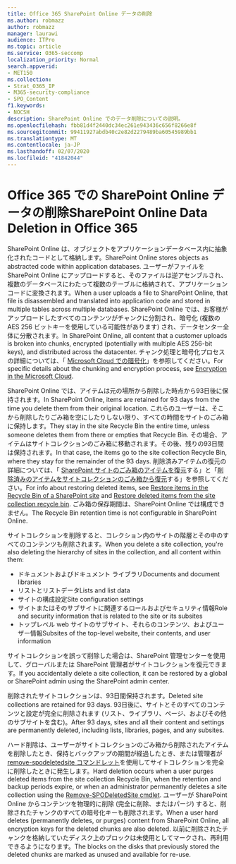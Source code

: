 ```yaml
---
title: Office 365 SharePoint Online データの削除
ms.author: robmazz
author: robmazz
manager: laurawi
audience: ITPro
ms.topic: article
ms.service: O365-seccomp
localization_priority: Normal
search.appverid:
- MET150
ms.collection:
- Strat_O365_IP
- M365-security-compliance
- SPO_Content
f1.keywords:
- NOCSH
description: SharePoint Online でのデータ削除についての説明。
ms.openlocfilehash: fbb81d4f2440dc34ec261e943436c656f8266e8f
ms.sourcegitcommit: 99411927abdb40c2e82d2279489ba60545989bb1
ms.translationtype: MT
ms.contentlocale: ja-JP
ms.lasthandoff: 02/07/2020
ms.locfileid: "41842044"
---
```

# <a name="sharepoint-online-data-deletion-in-office-365"></a><span data-ttu-id="79e0e-103">Office 365 での SharePoint Online データの削除</span><span class="sxs-lookup"><span data-stu-id="79e0e-103">SharePoint Online Data Deletion in Office 365</span></span>

<span data-ttu-id="79e0e-104">SharePoint Online は、オブジェクトをアプリケーションデータベース内に抽象化されたコードとして格納します。</span><span class="sxs-lookup"><span data-stu-id="79e0e-104">SharePoint Online stores objects as abstracted code within application databases.</span></span> <span data-ttu-id="79e0e-105">ユーザーがファイルを SharePoint Online にアップロードすると、そのファイルは逆アセンブルされ、複数のデータベースにわたって複数のテーブルに格納されて、アプリケーションコードに変換されます。</span><span class="sxs-lookup"><span data-stu-id="79e0e-105">When a user uploads a file to SharePoint Online, that file is disassembled and translated into application code and stored in multiple tables across multiple databases.</span></span> <span data-ttu-id="79e0e-106">SharePoint Online では、お客様がアップロードしたすべてのコンテンツがチャンクに分割され、暗号化 (複数の AES 256 ビットキーを使用している可能性があります) され、データセンター全体に分散されます。</span><span class="sxs-lookup"><span data-stu-id="79e0e-106">In SharePoint Online, all content that a customer uploads is broken into chunks, encrypted (potentially with multiple AES 256-bit keys), and distributed across the datacenter.</span></span> <span data-ttu-id="79e0e-107">チャンク処理と暗号化プロセスの詳細については、「 [Microsoft Cloud での暗号化](https://docs.microsoft.com/microsoft-365/compliance/office-365-encryption-in-the-microsoft-cloud-overview)」を参照してください。</span><span class="sxs-lookup"><span data-stu-id="79e0e-107">For specific details about the chunking and encryption process, see [Encryption in the Microsoft Cloud](https://docs.microsoft.com/microsoft-365/compliance/office-365-encryption-in-the-microsoft-cloud-overview).</span></span> 

<span data-ttu-id="79e0e-108">SharePoint Online では、アイテムは元の場所から削除した時点から93日後に保持されます。</span><span class="sxs-lookup"><span data-stu-id="79e0e-108">In SharePoint Online, items are retained for 93 days from the time you delete them from their original location.</span></span> <span data-ttu-id="79e0e-109">これらのユーザーは、そこから削除したりごみ箱を空にしたりしない限り、すべての時間をサイトのごみ箱に保持します。</span><span class="sxs-lookup"><span data-stu-id="79e0e-109">They stay in the site Recycle Bin the entire time, unless someone deletes them from there or empties that Recycle Bin.</span></span> <span data-ttu-id="79e0e-110">その場合、アイテムはサイトコレクションのごみ箱に移動されます。その後、残りの93日間は保持されます。</span><span class="sxs-lookup"><span data-stu-id="79e0e-110">In that case, the items go to the site collection Recycle Bin, where they stay for the remainder of the 93 days.</span></span> <span data-ttu-id="79e0e-111">削除済みアイテムの復元の詳細については、「 [SharePoint サイトのごみ箱のアイテムを復元](https://support.office.com/article/6df466b6-55f2-4898-8d6e-c0dff851a0be#ID0EAADAAA=Online
)する」と「[削除済みのアイテムをサイトコレクションのごみ箱から復元](https://support.office.com/article/5fa924ee-16d7-487b-9a0a-021b9062d14b)する」を参照してください。</span><span class="sxs-lookup"><span data-stu-id="79e0e-111">For info about restoring deleted items, see [Restore items in the Recycle Bin of a SharePoint site](https://support.office.com/article/6df466b6-55f2-4898-8d6e-c0dff851a0be#ID0EAADAAA=Online
) and [Restore deleted items from the site collection recycle bin](https://support.office.com/article/5fa924ee-16d7-487b-9a0a-021b9062d14b).</span></span> <span data-ttu-id="79e0e-112">ごみ箱の保存期間は、SharePoint Online では構成できません。</span><span class="sxs-lookup"><span data-stu-id="79e0e-112">The Recycle Bin retention time is not configurable in SharePoint Online.</span></span>

<span data-ttu-id="79e0e-113">サイトコレクションを削除すると、コレクション内のサイトの階層とその中のすべてのコンテンツも削除されます。</span><span class="sxs-lookup"><span data-stu-id="79e0e-113">When you delete a site collection, you're also deleting the hierarchy of sites in the collection, and all content within them:</span></span>

- <span data-ttu-id="79e0e-114">ドキュメントおよびドキュメント ライブラリ</span><span class="sxs-lookup"><span data-stu-id="79e0e-114">Documents and document libraries</span></span>
- <span data-ttu-id="79e0e-115">リストとリストデータ</span><span class="sxs-lookup"><span data-stu-id="79e0e-115">Lists and list data</span></span>
- <span data-ttu-id="79e0e-116">サイトの構成設定</span><span class="sxs-lookup"><span data-stu-id="79e0e-116">Site configuration settings</span></span>
- <span data-ttu-id="79e0e-117">サイトまたはそのサブサイトに関連するロールおよびセキュリティ情報</span><span class="sxs-lookup"><span data-stu-id="79e0e-117">Role and security information that is related to the site or its subsites</span></span>
- <span data-ttu-id="79e0e-118">トップレベル web サイトのサブサイト、それらのコンテンツ、およびユーザー情報</span><span class="sxs-lookup"><span data-stu-id="79e0e-118">Subsites of the top-level website, their contents, and user information</span></span>

<span data-ttu-id="79e0e-119">サイトコレクションを誤って削除した場合は、SharePoint 管理センターを使用して、グローバルまたは SharePoint 管理者がサイトコレクションを復元できます。</span><span class="sxs-lookup"><span data-stu-id="79e0e-119">If you accidentally delete a site collection, it can be restored by a global or SharePoint admin using the SharePoint admin center.</span></span>

<span data-ttu-id="79e0e-120">削除されたサイトコレクションは、93日間保持されます。</span><span class="sxs-lookup"><span data-stu-id="79e0e-120">Deleted site collections are retained for 93 days.</span></span> <span data-ttu-id="79e0e-121">93日後に、サイトとそのすべてのコンテンツと設定が完全に削除されます (リスト、ライブラリ、ページ、およびその他のサブサイトを含む)。</span><span class="sxs-lookup"><span data-stu-id="79e0e-121">After 93 days, sites and all their content and settings are permanently deleted, including lists, libraries, pages, and any subsites.</span></span>

<span data-ttu-id="79e0e-122">ハード削除は、ユーザーがサイトコレクションのごみ箱から削除されたアイテムを削除したとき、保持とバックアップの期間が経過したとき、または管理者が[remove-spodeletedsite コマンドレット](/powershell/module/sharepoint-online/Remove-SPODeletedSite?view=sharepoint-ps)を使用してサイトコレクションを完全に削除したときに発生します。</span><span class="sxs-lookup"><span data-stu-id="79e0e-122">Hard deletion occurs when a user purges deleted items from the site collection Recycle Bin, when the retention and backup periods expire, or when an administrator permanently deletes a site collection using the [Remove-SPODeletedSite cmdlet](/powershell/module/sharepoint-online/Remove-SPODeletedSite?view=sharepoint-ps).</span></span> <span data-ttu-id="79e0e-123">ユーザーが SharePoint Online からコンテンツを物理的に削除 (完全に削除、またはパージ) すると、削除されたチャンクのすべての暗号化キーも削除されます。</span><span class="sxs-lookup"><span data-stu-id="79e0e-123">When a user hard deletes (permanently deletes, or purges) content from SharePoint Online, all encryption keys for the deleted chunks are also deleted.</span></span> <span data-ttu-id="79e0e-124">以前に削除されたチャンクを格納していたディスク上のブロックは未使用としてマークされ、再利用できるようになります。</span><span class="sxs-lookup"><span data-stu-id="79e0e-124">The blocks on the disks that previously stored the deleted chunks are marked as unused and available for re-use.</span></span>
